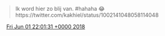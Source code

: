 > Ik word hier zo blij van\. \#hahaha 😂 https://twitter\.com/kakhiel/status/1002141048058114048

<img src="../../media/tweet.ico" width="12" /> [Fri Jun 01 22:01:31 +0000 2018](https://twitter.com/DromerDenker/status/1002671509851303937)